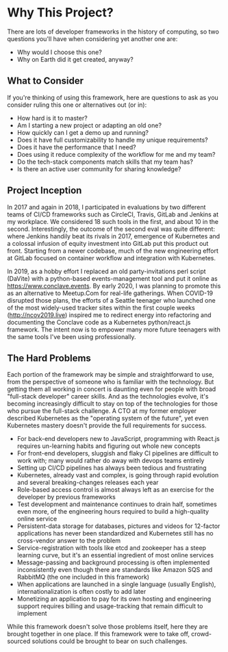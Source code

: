 Why This Project?
=================

There are lots of developer frameworks in the history of computing, so two questions you'll have when considering yet another one are:

* Why would I choose this one?
* Why on Earth did it get created, anyway?

## What to Consider

If you're thinking of using this framework, here are questions to ask as you consider ruling this one or alternatives out (or in):

* How hard is it to master?
* Am I starting a new project or adapting an old one?
* How quickly can I get a demo up and running?
* Does it have full customizability to handle my unique requirements?
* Does it have the performance that I need?
* Does using it reduce complexity of the workflow for me and my team?
* Do the tech-stack components match skills that my team has?
* Is there an active user community for sharing knowledge?

## Project Inception

In 2017 and again in 2018, I participated in evaluations by two different teams of CI/CD frameworks such as CircleCI, Travis, GitLab and Jenkins at my workplace. We considered 18 such tools in the first, and about 10 in the second. Interestingly, the outcome of the second eval was quite different: where Jenkins handily beat its rivals in 2017, emergence of Kubernetes and a colossal infusion of equity investment into GitLab put this product out front. Starting from a newer codebase, much of the new engineering effort at GitLab focused on container workflow and integration with Kubernetes.

In 2019, as a hobby effort I replaced an old party-invitations perl script (DaVite) with a python-based events-management tool and put it online as https://www.conclave.events. By early 2020, I was planning to promote this as an alternative to Meetup.Com for real-life gatherings. When COVID-19 disrupted those plans, the efforts of a Seattle teenager who launched one of the most widely-used tracker sites within the first couple weeks (http://ncov2019.live) inspired me to redirect energy into refactoring and documenting the Conclave code as a Kubernetes python/react.js framework. The intent now is to empower many more future teenagers with the same tools I've been using professionally.

## The Hard Problems

Each portion of the framework may be simple and straightforward to use, from the perspective of someone who is familiar with the technology. But getting them all working in concert is daunting even for people with broad "full-stack developer" career skills. And as the technologies evolve, it's becoming increasingly difficult to stay on top of the technologies for those who pursue the full-stack challenge. A CTO at my former employer described Kubernetes as the "operating system of the future", yet even Kubernetes mastery doesn't provide the full requirements for success.

* For back-end developers new to JavaScript, programming with React.js requires un-learning habits and figuring out whole new concepts
* For front-end developers, sluggish and flaky CI pipelines are difficult to work with; many would rather do away with devops teams entirely
* Setting up CI/CD pipelines has always been tedious and frustrating
* Kubernetes, already vast and complex, is going through rapid evolution and several breaking-changes releases each year
* Role-based access control is almost always left as an exercise for the developer by previous frameworks
* Test development and maintenance continues to drain half, sometimes even more, of the engineering hours required to build a high-quality online service
* Persistent-data storage for databases, pictures and videos for 12-factor applications has never been standardized and Kubernetes still has no cross-vendor answer to the problem
* Service-registration with tools like etcd and zookeeper has a steep learning curve, but it's an essential ingredient of most online services
* Message-passing and background processing is often implemented inconsistently even though there are standards like Amazon SQS and RabbitMQ (the one included in this framework)
* When applications are launched in a single language (usually English), internationalization is often costly to add later
* Monetizing an application to pay for its own hosting and engineering support requires billing and usage-tracking that remain difficult to implement

While this framework doesn't solve those problems itself, here they are brought together in one place. If this framework were to take off, crowd-sourced solutions could be brought to bear on such challenges.

